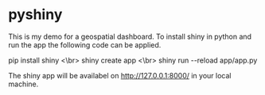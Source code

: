 # pyshiny

This is my demo for a geospatial dashboard.
To install shiny in python and run the app the following code can be applied.

pip install shiny 
<\br>
shiny create app 
<\br>
shiny run --reload app/app.py

The shiny app will be availabel on http://127.0.0.1:8000/ in your local machine.

